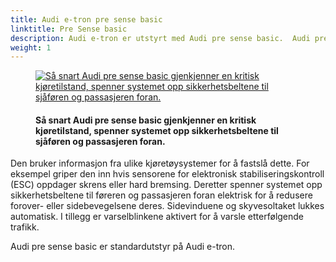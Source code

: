 ```yaml
---
title: Audi e-tron pre sense basic
linktitle: Pre Sense basic
description: Audi e-tron er utstyrt med Audi pre sense basic.  Audi pre sense basic iverksetter forebyggende sikkerhetstiltak for passasjerer så snart den oppdager en kritisk kjøretilstand.e.
weight: 1
---
```


<!-- markdownlint-disable MD033 -->
<figure>
    <a href="https://media.electrichasgoneaudi.net/multimedia/models/e-tron/technology/drivingassistance/presensebasic/presensebasic.jpg">
        <img src="https://media.electrichasgoneaudi.net/multimedia/models/e-tron/technology/drivingassistance/presensebasic/presensebasics.jpg"
        alt="Så snart Audi pre sense basic gjenkjenner en kritisk kjøretilstand, spenner systemet opp sikkerhetsbeltene til sjåføren og passasjeren foran." title="Så snart Audi pre sense basic gjenkjenner en kritisk kjøretilstand, spenner systemet opp sikkerhetsbeltene til sjåføren og passasjeren foran.">
    </a>
    <figcaption><h4>Så snart Audi pre sense basic gjenkjenner en kritisk kjøretilstand, spenner systemet opp sikkerhetsbeltene til sjåføren og passasjeren foran.</h4></figcaption>
</figure>

  Den bruker informasjon fra ulike kjøretøysystemer for å fastslå dette. For eksempel griper den inn hvis sensorene for elektronisk stabiliseringskontroll (ESC) oppdager skrens eller hard bremsing. Deretter spenner systemet opp sikkerhetsbeltene til føreren og passasjeren foran elektrisk for å redusere forover- eller sidebevegelsene deres. Sidevinduene og skyvesoltaket lukkes automatisk. I tillegg er varselblinkene aktivert for å varsle etterfølgende trafikk.

  Audi pre sense basic er standardutstyr på Audi e-tron.

